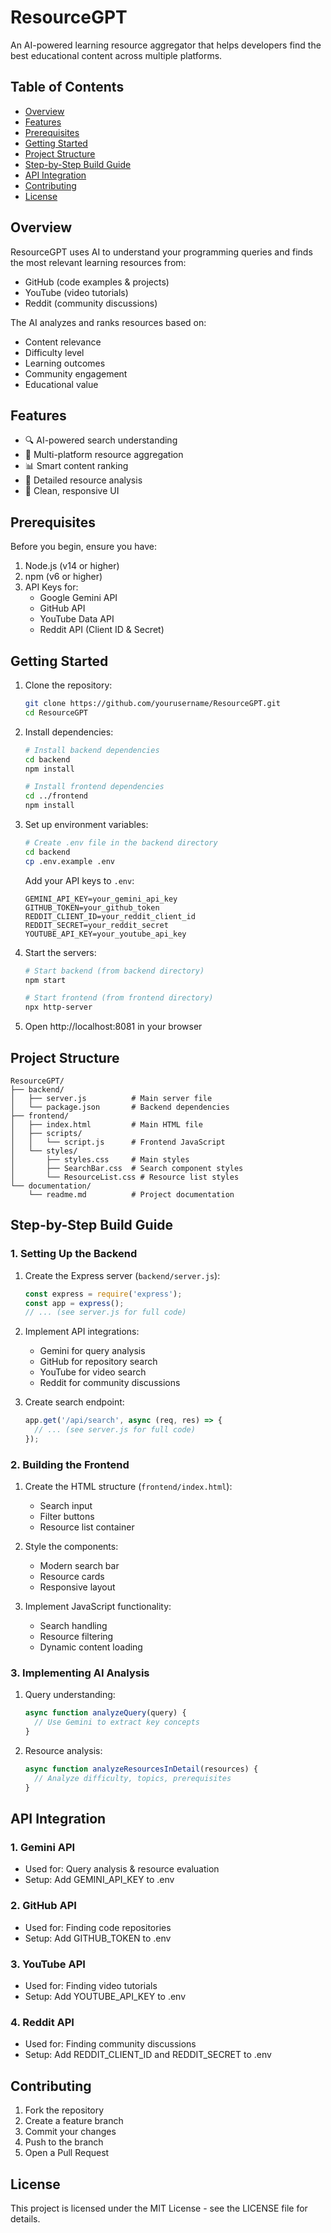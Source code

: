 # ResourceGPT

An AI-powered learning resource aggregator that helps developers find the best educational content across multiple platforms.

## Table of Contents
- [Overview](#overview)
- [Features](#features)
- [Prerequisites](#prerequisites)
- [Getting Started](#getting-started)
- [Project Structure](#project-structure)
- [Step-by-Step Build Guide](#step-by-step-build-guide)
- [API Integration](#api-integration)
- [Contributing](#contributing)
- [License](#license)

## Overview

ResourceGPT uses AI to understand your programming queries and finds the most relevant learning resources from:
- GitHub (code examples & projects)
- YouTube (video tutorials)
- Reddit (community discussions)

The AI analyzes and ranks resources based on:
- Content relevance
- Difficulty level
- Learning outcomes
- Community engagement
- Educational value

## Features

- 🔍 AI-powered search understanding
- 🎯 Multi-platform resource aggregation
- 📊 Smart content ranking
- 📝 Detailed resource analysis
- 🎨 Clean, responsive UI

## Prerequisites

Before you begin, ensure you have:

1. Node.js (v14 or higher)
2. npm (v6 or higher)
3. API Keys for:
   - Google Gemini API
   - GitHub API
   - YouTube Data API
   - Reddit API (Client ID & Secret)

## Getting Started

1. Clone the repository:
   ```bash
   git clone https://github.com/yourusername/ResourceGPT.git
   cd ResourceGPT
   ```

2. Install dependencies:
   ```bash
   # Install backend dependencies
   cd backend
   npm install

   # Install frontend dependencies
   cd ../frontend
   npm install
   ```

3. Set up environment variables:
   ```bash
   # Create .env file in the backend directory
   cd backend
   cp .env.example .env
   ```
   
   Add your API keys to `.env`:
   ```
   GEMINI_API_KEY=your_gemini_api_key
   GITHUB_TOKEN=your_github_token
   REDDIT_CLIENT_ID=your_reddit_client_id
   REDDIT_SECRET=your_reddit_secret
   YOUTUBE_API_KEY=your_youtube_api_key
   ```

4. Start the servers:
   ```bash
   # Start backend (from backend directory)
   npm start

   # Start frontend (from frontend directory)
   npx http-server
   ```

5. Open http://localhost:8081 in your browser

## Project Structure

```
ResourceGPT/
├── backend/
│   ├── server.js          # Main server file
│   └── package.json       # Backend dependencies
├── frontend/
│   ├── index.html         # Main HTML file
│   ├── scripts/
│   │   └── script.js      # Frontend JavaScript
│   └── styles/
│       ├── styles.css     # Main styles
│       ├── SearchBar.css  # Search component styles
│       └── ResourceList.css # Resource list styles
└── documentation/
    └── readme.md          # Project documentation
```

## Step-by-Step Build Guide

### 1. Setting Up the Backend

1. Create the Express server (`backend/server.js`):
   ```javascript
   const express = require('express');
   const app = express();
   // ... (see server.js for full code)
   ```

2. Implement API integrations:
   - Gemini for query analysis
   - GitHub for repository search
   - YouTube for video search
   - Reddit for community discussions

3. Create search endpoint:
   ```javascript
   app.get('/api/search', async (req, res) => {
     // ... (see server.js for full code)
   });
   ```

### 2. Building the Frontend

1. Create the HTML structure (`frontend/index.html`):
   - Search input
   - Filter buttons
   - Resource list container

2. Style the components:
   - Modern search bar
   - Resource cards
   - Responsive layout

3. Implement JavaScript functionality:
   - Search handling
   - Resource filtering
   - Dynamic content loading

### 3. Implementing AI Analysis

1. Query understanding:
   ```javascript
   async function analyzeQuery(query) {
     // Use Gemini to extract key concepts
   }
   ```

2. Resource analysis:
   ```javascript
   async function analyzeResourcesInDetail(resources) {
     // Analyze difficulty, topics, prerequisites
   }
   ```

## API Integration

### 1. Gemini API
- Used for: Query analysis & resource evaluation
- Setup: Add GEMINI_API_KEY to .env

### 2. GitHub API
- Used for: Finding code repositories
- Setup: Add GITHUB_TOKEN to .env

### 3. YouTube API
- Used for: Finding video tutorials
- Setup: Add YOUTUBE_API_KEY to .env

### 4. Reddit API
- Used for: Finding community discussions
- Setup: Add REDDIT_CLIENT_ID and REDDIT_SECRET to .env

## Contributing

1. Fork the repository
2. Create a feature branch
3. Commit your changes
4. Push to the branch
5. Open a Pull Request

## License

This project is licensed under the MIT License - see the LICENSE file for details.